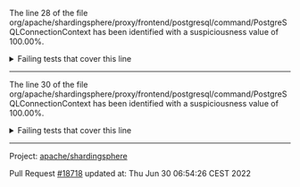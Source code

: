 The line 28 of the file org/apache/shardingsphere/proxy/frontend/postgresql/command/PostgreSQLConnectionContext has been identified with a suspiciousness value of 100.00%.

<details>
     <summary>Failing tests that cover this line</summary>

- `org.apache.shardingsphere.proxy.frontend.postgresql.command.PostgreSQLConnectionContextTest#assertCloseAllPortals`
- `org.apache.shardingsphere.proxy.frontend.postgresql.command.PostgreSQLConnectionContextTest#assertCloseSinglePortal`
- `org.apache.shardingsphere.proxy.frontend.postgresql.command.PostgreSQLConnectionContextTest#assertAddDuplicateNamedPortal`
- `org.apache.shardingsphere.proxy.frontend.postgresql.command.PostgreSQLConnectionContextTest#assertAddAndGetNamedPortal`
- `org.apache.shardingsphere.proxy.frontend.postgresql.command.PostgreSQLConnectionContextTest#assertAddAndGetUnnamedPortal`
</details>

***

The line 30 of the file org/apache/shardingsphere/proxy/frontend/postgresql/command/PostgreSQLConnectionContext has been identified with a suspiciousness value of 100.00%.

<details>
     <summary>Failing tests that cover this line</summary>

- `org.apache.shardingsphere.proxy.frontend.postgresql.command.PostgreSQLConnectionContextTest#assertCloseAllPortals`
- `org.apache.shardingsphere.proxy.frontend.postgresql.command.PostgreSQLConnectionContextTest#assertCloseSinglePortal`
- `org.apache.shardingsphere.proxy.frontend.postgresql.command.PostgreSQLConnectionContextTest#assertAddDuplicateNamedPortal`
- `org.apache.shardingsphere.proxy.frontend.postgresql.command.PostgreSQLConnectionContextTest#assertAddAndGetNamedPortal`
- `org.apache.shardingsphere.proxy.frontend.postgresql.command.PostgreSQLConnectionContextTest#assertAddAndGetUnnamedPortal`
</details>

***

Project: [apache/shardingsphere](https://github.com/apache/shardingsphere)

Pull Request [#18718](https://github.com/apache/shardingsphere/pull/18718) updated at: Thu Jun 30 06:54:26 CEST 2022